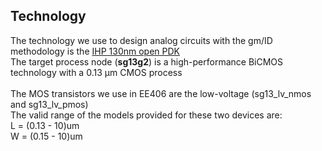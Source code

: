 ## Technology
The technology we use to design analog circuits with the gm/ID methodology is the [IHP 130nm open PDK](https://github.com/IHP-GmbH/IHP-Open-PDK)<br> 
The target process node (**sg13g2**) is a high-performance BiCMOS technology with a 0.13 μm CMOS process<br><br>
The MOS transistors we use in EE406 are the low-voltage (sg13_lv_nmos and sg13_lv_pmos) <br>
The valid range of the models provided for these two devices are:<br>
L = (0.13 - 10)um<br>
W = (0.15 - 10)um<br>
